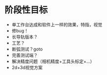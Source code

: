 # 阶段性目标
* 单工作台达成和软件上一样的效果，特指，视觉
* 修bug！
* 长导轨版本？
* 工艺？
* 断弧测试？goto
* 完善测试端？
* 解决精度问题（相机精度+工具头标定+...）
* 2d+3d视觉方案

